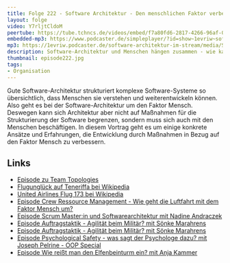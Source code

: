 ```yaml
---
title: Folge 222 - Software Architektur - Den menschlichen Faktor verbessern!
layout: folge
video: Y7rljtCldoM
peertube: https://tube.tchncs.de/videos/embed/f7a80fd6-2817-4266-96af-038ff0179cbf
embedded-mp3: https://www.podcaster.de/simpleplayer/?id=show~1evriw~software-architektur-im-stream~pod-ef08eae0269fe05778b7b0f0d&v=1719578001
mp3: https://1evriw.podcaster.de/software-architektur-im-stream/media/Software_Architektur_-_Den_menschlichen_Faktor_verbessern.mp3
description: Software-Architektur und Menschen hängen zusammen - wie kann man den Faktor Mensch verbessern? 
thumbnail: episode222.jpg
tags:
- Organisation
---
```


Gute Software-Architektur strukturiert komplexe Software-Systeme so
übersichtlich, dass Menschen sie verstehen und weiterentwickeln
können. Also geht es bei der Software-Architektur um den Faktor
Mensch. Deswegen kann sich Architektur aber nicht auf Maßnahmen für
die Strukturierung der Software begrenzen, sondern muss sich auch mit
den Menschen beschäftigen. In diesem Vortrag geht es um einige
konkrete Ansätze und Erfahrungen, die Entwicklung durch Maßnahmen in
Bezug auf den Faktor Mensch zu verbessern.

## Links

* [Episode zu Team Topologies](https://software-architektur.tv/2024/04/18/folge213.html)
* [Flugunglück auf Teneriffa bei Wikipedia](https://en.wikipedia.org/wiki/Tenerife_airport_disaster)
* [United Airlines Flug 173 bei Wikipedia](https://en.wikipedia.org/wiki/United_Airlines_Flight_173)
* [Episode Crew Ressource Management - Wie geht die Luftfahrt mit dem Faktor Mensch um?](https://software-architektur.tv/2023/08/11/folge178.html)
* [Episode Scrum Master:in und Softwarearchitektur mit Nadine Andraczek](https://software-architektur.tv/2023/08/04/folge177.html)
* [Episode Auftragstaktik - Agilität beim Militär? mit Sönke Marahrens](https://software-architektur.tv/2022/11/04/folge141.html)
* [Episode Auftragstaktik - Agilität beim Militär? mit Sönke Marahrens](https://software-architektur.tv/2023/10/27/folge187.html)
* [Episode Psychological Safety - was sagt der Psychologe dazu? mit Joseph Pelrine - OOP Special](https://software-architektur.tv/2023/06/02/folge167.html)
* [Episode  Wie reißt man den Elfenbeinturm ein? mit Anja Kammer](https://software-architektur.tv/2023/01/13/folge147.html)
